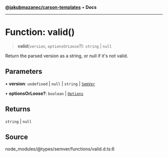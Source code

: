 [**@jakubmazanec/carson-templates**](../../../README.md) • **Docs**

---

# Function: valid()

> **valid**(`version`, `optionsOrLoose`?): `string` \| `null`

Return the parsed version as a string, or null if it's not valid.

## Parameters

• **version**: `undefined` \| `null` \| `string` \| [`SemVer`](../classes/SemVer.md)

• **optionsOrLoose?**: `boolean` \| [`Options`](../interfaces/Options.md)

## Returns

`string` \| `null`

## Source

node_modules/@types/semver/functions/valid.d.ts:6
